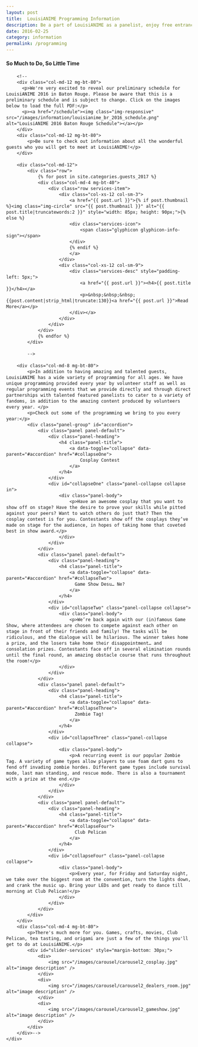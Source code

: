 ```yaml
---
layout: post
title:  LouisiANIME Programming Information
description: Be a part of LouisiANIME as a panelist, enjoy free entrance to the convention and actively sharing your passions! Start discussions, teach craft, demo your art, and have a blast! Check back here close to the show for our schedule.
date: 2016-02-25
category: information
permalink: /programming
---
```




<!-- BEGIN GUESTS AND PROGRAMMING -->
<section id="guests" class="services shortpage">
    <div class="row">
        <div class="col-md-12">
            <div class="header-content">
                <h4>So Much to Do, So Little Time</h4>
            </div>
        </div>

        <!--
        <div class="col-md-12 mg-bt-80">
          <p>We're very excited to reveal our preliminary schedule for LouisiANIME 2016 in Baton Rouge. Please be aware that this is a preliminary schedule and is subject to change. Click on the images below to load the full PDF:</p>
          <p><a href="/schedule"><img class="img-responsive" src="/images/information/louisianime_br_2016_schedule.png" alt="LouisiANIME 2016 Baton Rouge Schedule"></a></p>
        </div>
        <div class="col-md-12 mg-bt-80">
            <p>Be sure to check out information about all the wonderful guests who you will get to meet at LouisiANIME!</p>
        </div>

        <div class="col-md-12">
            <div class="row">
                {% for post in site.categories.guests_2017 %}
                <div class="col-md-4 mg-bt-40">
                    <div class="row services-item">
                        <div class="col-xs-12 col-sm-3">
                            <a href="{{ post.url }}">{% if post.thumbnail %}<img class="img-circle" src="{{ post.thumbnail }}" alt="{{ post.title|truncatewords:2 }}" style="width: 85px; height: 90px;">{% else %}
                            <div class="services-icon">
                                <span class="glyphicon glyphicon-info-sign"></span>
                            </div>
                            {% endif %}
                            </a>
                        </div>
                        <div class="col-xs-12 col-sm-9">
                            <div class="services-desc" style="padding-left: 5px;">
                                <a href="{{ post.url }}"><h4>{{ post.title }}</h4></a>
                                <p>&nbsp;&nbsp;&nbsp;{{post.content|strip_html|truncate:130}}<a href="{{ post.url }}">Read More</a></p>
                            </div></a>
                        </div>
                    </div>
                </div>
                {% endfor %}
            </div>

            -->

        <div class="col-md-8 mg-bt-80">
            <p>In addition to having amazing and talented guests, LouisiANIME has a wide variety of programming for all ages. We have unique programming provided every year by volunteer staff as well as regular programming events that we provide directly and through direct partnerships with talented featured panelists to cater to a variety of fandoms, in addition to the amazing content produced by volunteers every year. </p>
            <p>Check out some of the programming we bring to you every year:</p>
            <div class="panel-group" id="accordion">
                <div class="panel panel-default">
                    <div class="panel-heading">
                        <h4 class="panel-title">
                            <a data-toggle="collapse" data-parent="#accordion" href="#collapseOne">
                                Cosplay Contest
                            </a>
                        </h4>
                    </div>
                    <div id="collapseOne" class="panel-collapse collapse in">
                        <div class="panel-body">
                            <p>Have an awesome cosplay that you want to show off on stage? Have the desire to prove your skills while pitted against your peers? Want to watch others do just that? Then the cosplay contest is for you. Contestants show off the cosplays they’ve made on stage for the audience, in hopes of taking home that coveted best in show award.</p>
                        </div>
                    </div>
                </div>
                <div class="panel panel-default">
                    <div class="panel-heading">
                        <h4 class="panel-title">
                            <a data-toggle="collapse" data-parent="#accordion" href="#collapseTwo">
                              Game Show Desu… Ne?
                            </a>
                        </h4>
                    </div>
                    <div id="collapseTwo" class="panel-collapse collapse">
                        <div class="panel-body">
                            <p>We’re back again with our (in)famous Game Show, where attendees are chosen to compete against each other on stage in front of their friends and family! The tasks will be ridiculous, and the dialogue will be hilarious. The winner takes home a prize, and the losers take home their disappointment… and consolation prizes. Contestants face off in several elimination rounds until the final round, an amazing obstacle course that runs throughout the room!</p>
                        </div>
                    </div>
                </div>
                <div class="panel panel-default">
                    <div class="panel-heading">
                        <h4 class="panel-title">
                            <a data-toggle="collapse" data-parent="#accordion" href="#collapseThree">
                              Zombie Tag!
                            </a>
                        </h4>
                    </div>
                    <div id="collapseThree" class="panel-collapse collapse">
                        <div class="panel-body">
                            <p>A recurring event is our popular Zombie Tag. A variety of game types allow players to use foam dart guns to fend off invading zombie hordes. Different game types include survival mode, last man standing, and rescue mode. There is also a tournament with a prize at the end.</p>
                        </div>
                    </div>
                </div>
                <div class="panel panel-default">
                    <div class="panel-heading">
                        <h4 class="panel-title">
                            <a data-toggle="collapse" data-parent="#accordion" href="#collapseFour">
                              Club Pelican
                            </a>
                        </h4>
                    </div>
                    <div id="collapseFour" class="panel-collapse collapse">
                        <div class="panel-body">
                            <p>Every year, for Friday and Saturday night, we take over the biggest room at the convention, turn the lights down, and crank the music up. Bring your LEDs and get ready to dance till morning at Club Pelican!</p>
                        </div>
                    </div>
                </div>
            </div>
        </div>
        <div class="col-md-4 mg-bt-80">
            <p>There's much more for you. Games, crafts, movies, Club Pelican, tea tasting, and origami are just a few of the things you'll get to do at LouisiANIME.</p>
            <div id="slider-services" style="margin-bottom: 30px;">
                <div>
                    <img src="/images/carousel/carousel2_cosplay.jpg" alt="image description" />
                </div>
                <div>
                    <img src="/images/carousel/carousel2_dealers_room.jpg" alt="image description" />
                </div>
                <div>
                    <img src="/images/carousel/carousel2_gameshow.jpg" alt="image description" />
                </div>
            </div>
        </div>-->
    </div>
</section>
<!-- END GUESTS AND PROGRAMMING -->


<!--
<form action="http://www.louisianime.com/formtools/process.php" method="post">
<input type="hidden" name="form_tools_form_id" value="17"/>
<fieldset>

<h3>Panel Submission</h3>
<p>Fields marked with an asterisk(*) are required.</p>

<div class="form-group">
  <label class="col-md-4 control-label" for="Name">Name*:</label>  
  <div class="col-md-4">
  <input id="Name" name="Name" type="text" placeholder="Name" class="form-control input-md" required="">
  <span class="help-block">First and Last Name</span>  
  </div>
</div>

<div class="form-group">
  <label class="col-md-4 control-label" for="Group_name">Group Name</label>  
  <div class="col-md-4">
  <input id="Group_name" name="Group_name" type="text" placeholder="Group Name" class="form-control input-md">
  <span class="help-block">Name of Group if you have one</span>  
  </div>
</div>

<div class="form-group">
  <label class="col-md-4 control-label" for="Date_of_Birth">Date of Birth*:</label>  
  <div class="col-md-4">
  <input id="Date_of_Birth" name="Date_of_Birth" type="text" placeholder="Date of Birth" class="form-control input-md" required="">
  <span class="help-block">Please enter your birthday.</span>  
  </div>
</div>

<div class="form-group">
  <label class="col-md-4 control-label" for="Phone_Number">Phone Number*:</label>  
  <div class="col-md-4">
  <input id="Phone_Number" name="Phone_Number" type="text" placeholder="Phone Number" class="form-control input-md" required="">
  <span class="help-block">Please enter the phone number we can reach you onsite</span>  
  </div>
</div>

<div class="form-group">
  <label class="col-md-4 control-label" for="Email">Email*:</label>  
  <div class="col-md-4">
  <input id="Email" name="Email" type="text" placeholder="Email" class="form-control input-md" required="">
  <span class="help-block">Email</span>  
  </div>
</div>

<div class="form-group">
  <label class="col-md-4 control-label" for="Zip_Code">Zip Code*:</label>  
  <div class="col-md-4">
  <input id="Zip_Code" name="Zip_Code" type="text" placeholder="Zip Code" class="form-control input-md" required="">
  <span class="help-block">Zip Code</span>  
  </div>
</div>

<div class="form-group">
  <label class="col-md-4 control-label" for="Panel_Name">Panel Name*:</label>  
  <div class="col-md-4">
  <input id="Panel_Name" name="Panel_Name" type="text" placeholder="Panel Name" class="form-control input-md" required="">
  <span class="help-block">Name of your Panel</span>  
  </div>
</div>

<div class="form-group">
  <label class="col-md-4 control-label" for="Panel_Type">Panel type</label>
  <div class="col-md-4">
    <label class="radio-inline" for="Panel_Type_0">
      <input type="radio" name="Panel_Type" id="Panel_Type_0" value="Q&amp;A" checked="checked">
      Q&amp;A
    </label>
    <label class="radio-inline" for="Panel_Type_1">
      <input type="radio" name="Panel_Type" id="Panel_Type_1" value="Workshop">
      Workshop
    </label>
    <label class="radio-inline" for="Panel_Type_2">
      <input type="radio" name="Panel_Type" id="Panel_Type_2" value="Game Show">
      Game Show
    </label>
    <label class="radio-inline" for="Panel_Type_3">
      <input type="radio" name="Panel_Type" id="Panel_Type_3" value="Panel">
      Panel
    </label>
    <label class="radio-inline" for="Panel_Type_4">
      <input type="radio" name="Panel_Type" id="Panel_Type_4" value="Misc">
      Misc
    </label>
  </div>
</div>

<div class="form-group">
  <label class="col-md-4 control-label" for="Equipment_List">Equipment List</label>
  <div class="col-md-4">
  <div class="checkbox">
    <label for="Equipment_List_0">
      <input type="checkbox" name="Equipment_List" id="Equipment_List_0" value="Projector">
      Projector
    </label>
	</div>
  <div class="checkbox">
    <label for="Equipment_List_1">
      <input type="checkbox" name="Equipment_List" id="Equipment_List_1" value="VGA Cable">
      VGA Cable
    </label>
	</div>
  <div class="checkbox">
    <label for="Equipment_List_2">
      <input type="checkbox" name="Equipment_List" id="Equipment_List_2" value="HDMI Cable">
      HDMI Cable
    </label>
	</div>
  <div class="checkbox">
    <label for="Equipment_List_3">
      <input type="checkbox" name="Equipment_List" id="Equipment_List_3" value="Will you need to play audio from Laptop or Ipod?">
      Will you need to play audio from Laptop or Ipod?
    </label>
	</div>
  <div class="checkbox">
    <label for="Equipment_List_4">
      <input type="checkbox" name="Equipment_List" id="Equipment_List_4" value="Speakers">
      Speakers
    </label>
	</div>
  <div class="checkbox">
    <label for="Equipment_List_5">
      <input type="checkbox" name="Equipment_List" id="Equipment_List_5" value="Microphone">
      Microphone
    </label>
	</div>
  <div class="checkbox">
    <label for="Equipment_List_6">
      <input type="checkbox" name="Equipment_List" id="Equipment_List_6" value="Mac Laptop Connector">
      Mac Laptop Connector
    </label>
	</div>
  </div>
</div>

<div class="form-group">
  <label class="col-md-4 control-label" for="Assistant_Panelist_Name">Assistant Panelist Name:</label>  
  <div class="col-md-4">
  <input id="Assistant_Panelist_Name" name="Assistant_Panelist_Name" type="text" placeholder="Assistant Panelist Name" class="form-control input-md">
  <span class="help-block">You get 1 extra badge with each panel.</span>  
  </div>
</div>

<div class="form-group">
  <label class="col-md-4 control-label" for="Panel_Length">Panel Length*</label>
  <div class="col-md-4">
    <div class="input-group">
      <div class="input-group-btn">
        <select type="button" class="btn btn-default dropdown-toggle" data-toggle="dropdown" id="Panel_Length" name="Panel_Length" required="">
          <option>Length w/ Setup and Tear down</option>
          <option value="60 Minutes">60 Minutes</option>
          <option value="90 Minutes">90 Minutes</option>
          <option value="120 Minutes">120 Minutes</option>
          <option value="Over 120 Minutes">Longer</option>
        </select>
      </div>
    </div>
  </div>
</div>

<div class="form-group">
  <label class="col-md-4 control-label" for="Preferred_Day">Preferred Days*:</label>
  <div class="col-md-4">
    <div class="input-group">
      <div class="input-group-btn">
        <select type="button" class="btn btn-default dropdown-toggle" id="Preferred_Day" name="Preferred_Day" placeholder="Preferred Day" required="">
          <option value="Anytime">Anytime<span class="caret"></span></option>
          <option value="Friday Any">Friday Any</option>
          <option value="Friday- Morning">Friday- Morning</option>
          <option value="Friday- Afternoon">Friday- Afternoon</option>
          <option value="Friday- Evening">Friday- Evening</option>
          <option value="Friday- Late night">Friday- Late night</option>
          <option value="Saturday Any">Saturday Any</option>
          <option value="Saturday-Morning">Saturday-Morning</option>
          <option value="Saturday- Day">Saturday- Day</option>
          <option value="Saturday- Afternoon">Saturday- Afternoon</option>
          <option value="Saturday- Evening">Saturday- Evening</option>
          <option value="Saturday- Late night">Saturday- Late night</option>
          <option value="Sunday-Any">Sunday-Any</option>
          <option value="Sunday- Morning">Sunday- Morning</option>
          <option value="Sunday- Afternoon">Sunday- Afternoon</option>
        </select>
      </div>
    </div>
  </div>
</div>

<div class="form-group">
  <label class="col-md-4 control-label" for="Time_NOT_available">Time NOT available*:</label>
  <div class="col-md-4">                     
    <textarea class="form-control" id="Time_NOT_available" name="Time_NOT_available"></textarea>
  </div>
</div>

<div class="form-group">
  <label class="col-md-4 control-label" for="Panel_Description_for_Program_Guide">Panel Description*:</label>
  <div class="col-md-4">                     
    <textarea class="form-control" id="Panel_Description_for_Program_Guide" name="Panel_Description_for_Program_Guide" required></textarea>
  </div>
</div>

<div class="form-group">
  <label class="col-md-4 control-label" for="Previous_con">Presented at other conventions?*</label>
  <div class="col-md-4">
  <div class="radio">
    <label for="Previous_con_0">
      <input type="radio" name="Previous_con" id="Previous_con_0" value="yes" checked="checked">
      Yes
    </label>
	</div>
  <div class="radio">
    <label for="Previous_con_1">
      <input type="radio" name="Previous_con" id="Previous_con_1" value="no">
      No
    </label>
	</div>
  </div>
</div>

<div class="form-group">
  <label class="col-md-4 control-label" for="IF_yes_to_above_">If Yes to above please list where.</label>
  <div class="col-md-4">                     
    <textarea class="form-control" id="IF_yes_to_above_ " name="IF_yes_to_above_"></textarea>
  </div>
</div>

<div class="form-group">
  <label class="col-md-4 control-label" for="special_requests_comments">Special Requests/Comments</label>
  <div class="col-md-4">                     
    <textarea class="form-control" id="special_requests_comments" name="special_requests_comments"></textarea>
  </div>
</div>

<div class="form-group">
  <label class="col-md-4 control-label" for="terms_of_service">Terms of Service*:</label>
  <div class="col-md-4">
  <div class="checkbox">
    <label for="checkboxes-0">
      <input type="checkbox" name="terms_of_service" id="terms_of_service" required>
      I agree that each panel will only receive 2 badges. 1 for Panelist and 1 for an assistant. Also a panelist doing multiple panels will still only receive 1 badge but can receive another badge for their assistant IF the assistant has not already received a badge.
    </label>
	</div>
  </div>
</div>

<div class="form-group">
  <div class="col-md-4">
	<button type="submit" class="btn btn-dark big">Submit</button>
  </div>
</div>

</fieldset>
</form>
-->
